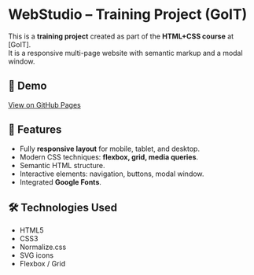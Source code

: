 # WebStudio – Training Project (GoIT)

This is a **training project** created as part of the **HTML+CSS course** at [GoIT].  
It is a responsive multi-page website with semantic markup and a modal window.

## 🚀 Demo
[View on GitHub Pages](https://worlems.github.io/goit-markup-hw-06/) <!-- replace with your deployed link -->

## 📌 Features
- Fully **responsive layout** for mobile, tablet, and desktop.  
- Modern CSS techniques: **flexbox, grid, media queries**.  
- Semantic HTML structure.  
- Interactive elements: navigation, buttons, modal window.  
- Integrated **Google Fonts**.  

## 🛠️ Technologies Used
- HTML5  
- CSS3  
- Normalize.css  
- SVG icons  
- Flexbox / Grid  
